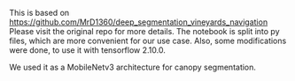 This is based on https://github.com/MrD1360/deep_segmentation_vineyards_navigation
Please visit the original repo for more details.
The notebook is split into py files, which are more convenient for our use case.
Also, some modifications were done, to use it with tensorflow 2.10.0.

We used it as a MobileNetv3 architecture for canopy segmentation.
